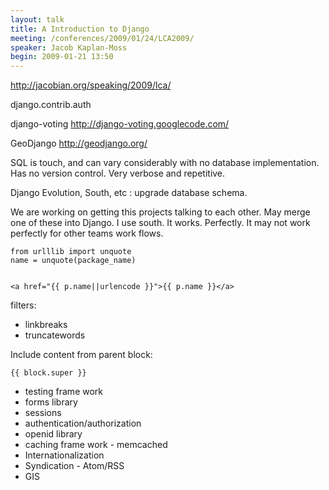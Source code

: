 ```yaml
---
layout: talk
title: A Introduction to Django
meeting: /conferences/2009/01/24/LCA2009/
speaker: Jacob Kaplan-Moss
begin: 2009-01-21 13:50
---
```

<http://jacobian.org/speaking/2009/lca/>

django.contrib.auth

django-voting
<http://django-voting.googlecode.com/>

GeoDjango
<http://geodjango.org/>

SQL is touch, and can vary considerably with no database implementation. Has no
version control. Very verbose and repetitive.


Django Evolution, South, etc : upgrade database schema.

We are working on getting this projects talking to each other. May merge one of
these into Django. I use south. It works. Perfectly. It may not work perfectly
for other teams work flows.


    from urlllib import unquote
    name = unquote(package_name)


    <a href="{{ p.name||urlencode }}">{{ p.name }}</a>

filters:

* linkbreaks
* truncatewords

Include content from parent block:

    {{ block.super }}


* testing frame work
* forms library
* sessions
* authentication/authorization
* openid library
* caching frame work - memcached
* Internationalization
* Syndication - Atom/RSS
* GIS
